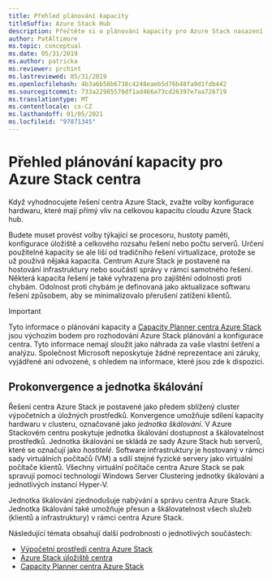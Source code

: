 ```yaml
---
title: Přehled plánování kapacity
titleSuffix: Azure Stack Hub
description: Přečtěte si o plánování kapacity pro Azure Stack nasazení centra.
author: PatAltimore
ms.topic: conceptual
ms.date: 05/31/2019
ms.author: patricka
ms.reviewer: prchint
ms.lastreviewed: 05/31/2019
ms.openlocfilehash: 4b3a6b58b6738c4248eaeb5d76b48fa9d1fdb442
ms.sourcegitcommit: 733a22985570df1ad466a73cd26397e7aa726719
ms.translationtype: MT
ms.contentlocale: cs-CZ
ms.lasthandoff: 01/05/2021
ms.locfileid: "97871345"
---
```

# <a name="capacity-planning-for-azure-stack-hub-overview"></a>Přehled plánování kapacity pro Azure Stack centra

Když vyhodnocujete řešení centra Azure Stack, zvažte volby konfigurace hardwaru, které mají přímý vliv na celkovou kapacitu cloudu Azure Stack hub.

Budete muset provést volby týkající se procesoru, hustoty paměti, konfigurace úložiště a celkového rozsahu řešení nebo počtu serverů. Určení použitelné kapacity se ale liší od tradičního řešení virtualizace, protože se už používá nějaká kapacita. Centrum Azure Stack je postavené na hostování infrastruktury nebo součástí správy v rámci samotného řešení. Některá kapacita řešení je také vyhrazena pro zajištění odolnosti proti chybám. Odolnost proti chybám je definovaná jako aktualizace softwaru řešení způsobem, aby se minimalizovalo přerušení zatížení klientů.

> [!IMPORTANT]
> Tyto informace o plánování kapacity a [Capacity Planner centra Azure Stack](https://aka.ms/azstackcapacityplanner) jsou výchozím bodem pro rozhodování Azure Stack plánování a konfigurace centra. Tyto informace nemají sloužit jako náhrada za vaše vlastní šetření a analýzu. Společnost Microsoft neposkytuje žádné reprezentace ani záruky, vyjádřené ani odvozené, s ohledem na informace, které jsou zde k dispozici.

## <a name="hyperconvergence-and-the-scale-unit"></a>Prokonvergence a jednotka škálování
Řešení centra Azure Stack je postavené jako předem sblížený cluster výpočetních a úložných prostředků. Konvergence umožňuje sdílení kapacity hardwaru v clusteru, označované jako *jednotka škálování*. V Azure Stackovém centru poskytuje jednotka škálování dostupnost a škálovatelnost prostředků. Jednotka škálování se skládá ze sady Azure Stack hub serverů, které se označují jako *hostitelé*. Software infrastruktury je hostovaný v rámci sady virtuálních počítačů (VM) a sdílí stejné fyzické servery jako virtuální počítače klientů. Všechny virtuální počítače centra Azure Stack se pak spravují pomocí technologií Windows Server Clustering jednotky škálování a jednotlivých instancí Hyper-V.

Jednotka škálování zjednodušuje nabývání a správu centra Azure Stack. Jednotka škálování také umožňuje přesun a škálovatelnost všech služeb (klientů a infrastruktury) v rámci centra Azure Stack.

Následující témata obsahují další podrobnosti o jednotlivých součástech:

- [Výpočetní prostředí centra Azure Stack](azure-stack-capacity-planning-compute.md)
- [Azure Stack úložiště centra](azure-stack-capacity-planning-storage.md)
- [Capacity Planner centra Azure Stack](azure-stack-capacity-planner.md)
